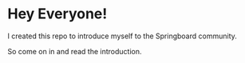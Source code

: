 # Hey Everyone!

I created this repo to introduce myself to the Springboard community.

So come on in and read the introduction.